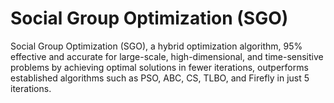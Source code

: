 # Social Group Optimization (SGO)
Social Group Optimization (SGO), a hybrid optimization algorithm, 95% effective and accurate for large-scale, high-dimensional, and time-sensitive problems by achieving optimal solutions in fewer iterations, outperforms established algorithms such as PSO, ABC, CS, TLBO, and Firefly in just 5 iterations.
